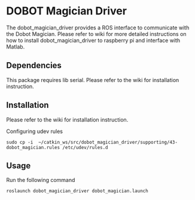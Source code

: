 # DOBOT Magician Driver
The dobot_magician_driver provides a ROS interface to communicate with the Dobot Magician.
Please refer to wiki for more detailed instructions on how to install dobot_magician_driver to raspberry pi and interface with Matlab. 
## Dependencies
This package requires lib serial. Please refer to the wiki for installation instruction.

## Installation
Please refer to the wiki for installation instruction.

Configuring udev rules

```
sudo cp -i  ~/catkin_ws/src/dobot_magician_driver/supporting/43-dobot_magician.rules /etc/udev/rules.d
```
## Usage
Run the following command
```
roslaunch dobot_magician_driver dobot_magician.launch
```
